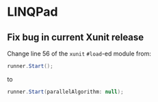 ﻿# LINQPad

## Fix bug in current Xunit release
Change line 56 of the `xunit` `#load`-ed module from:
```cs
runner.Start();
```
to
```cs
runner.Start(parallelAlgorithm: null);
```
